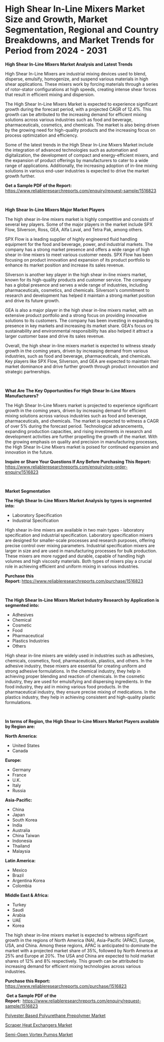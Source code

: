 <p><h1>High Shear In-Line Mixers Market Size and Growth, Market Segmentation, Regional and Country Breakdowns, and Market Trends for Period from 2024 -  2031</h1></p><p><strong>High Shear In-Line Mixers Market Analysis and Latest Trends</strong></p>
<p><p>High Shear In-Line Mixers are industrial mixing devices used to blend, disperse, emulsify, homogenize, and suspend various materials in high shear applications. These mixers work by forcing materials through a series of rotor-stator configurations at high speeds, creating intense shear forces that result in efficient mixing and dispersion.</p><p>The High Shear In-Line Mixers Market is expected to experience significant growth during the forecast period, with a projected CAGR of 12.4%. This growth can be attributed to the increasing demand for efficient mixing solutions across various industries such as food and beverage, pharmaceuticals, cosmetics, and chemicals. The market is also being driven by the growing need for high-quality products and the increasing focus on process optimization and efficiency.</p><p>Some of the latest trends in the High Shear In-Line Mixers Market include the integration of advanced technologies such as automation and digitalization, the development of compact and energy-efficient mixers, and the expansion of product offerings by manufacturers to cater to a wide range of applications. Additionally, the increasing adoption of in-line mixing solutions in various end-user industries is expected to drive the market growth further.</p></p>
<p><strong>Get a Sample PDF of the Report:&nbsp;</strong> <a href="https://www.reliableresearchreports.com/enquiry/request-sample/1516823">https://www.reliableresearchreports.com/enquiry/request-sample/1516823</a></p>
<p>&nbsp;</p>
<p><strong>High Shear In-Line Mixers Major Market Players</strong></p>
<p><p>The high shear in-line mixers market is highly competitive and consists of several key players. Some of the major players in the market include SPX Flow, Silverson, Ross, GEA, Alfa Laval, and Tetra Pak, among others.</p><p>SPX Flow is a leading supplier of highly engineered fluid handling equipment for the food and beverage, power, and industrial markets. The company has a strong market presence and offers a wide range of high shear in-line mixers to meet various customer needs. SPX Flow has been focusing on product innovation and expansion of its product portfolio to enhance its market position and increase its sales revenue.</p><p>Silverson is another key player in the high shear in-line mixers market, known for its high-quality products and customer service. The company has a global presence and serves a wide range of industries, including pharmaceuticals, cosmetics, and chemicals. Silverson's commitment to research and development has helped it maintain a strong market position and drive its future growth.</p><p>GEA is also a major player in the high shear in-line mixers market, with an extensive product portfolio and a strong focus on providing innovative solutions to its customers. The company has been investing in expanding its presence in key markets and increasing its market share. GEA's focus on sustainability and environmental responsibility has also helped it attract a larger customer base and drive its sales revenue.</p><p>Overall, the high shear in-line mixers market is expected to witness steady growth in the coming years, driven by increasing demand from various industries, such as food and beverage, pharmaceuticals, and chemicals. Key players like SPX Flow, Silverson, and GEA are expected to maintain their market dominance and drive further growth through product innovation and strategic partnerships.</p></p>
<p>&nbsp;</p>
<p><strong>What Are The Key Opportunities For High Shear In-Line Mixers Manufacturers?</strong></p>
<p><p>The High Shear In-Line Mixers market is projected to experience significant growth in the coming years, driven by increasing demand for efficient mixing solutions across various industries such as food and beverage, pharmaceuticals, and chemicals. The market is expected to witness a CAGR of over 5% during the forecast period. Technological advancements, expanding production capacities, and rising investments in research and development activities are further propelling the growth of the market. With the growing emphasis on quality and precision in manufacturing processes, the High Shear In-Line Mixers market is poised for continued expansion and innovation in the future.</p></p>
<p><strong>Inquire or Share Your Questions If Any Before Purchasing This Report:</strong> <a href="https://www.reliableresearchreports.com/enquiry/pre-order-enquiry/1516823">https://www.reliableresearchreports.com/enquiry/pre-order-enquiry/1516823</a></p>
<p>&nbsp;</p>
<p><strong>Market Segmentation</strong></p>
<p><strong>The High Shear In-Line Mixers Market Analysis by types is segmented into:</strong></p>
<p><ul><li>Laboratory Specification</li><li>Industrial Specification</li></ul></p>
<p><p>High shear in-line mixers are available in two main types - laboratory specification and industrial specification. Laboratory specification mixers are designed for smaller-scale processes and research purposes, offering precise control over mixing parameters. Industrial specification mixers are larger in size and are used in manufacturing processes for bulk production. These mixers are more rugged and durable, capable of handling high volumes and high viscosity materials. Both types of mixers play a crucial role in achieving efficient and uniform mixing in various industries.</p></p>
<p><strong>Purchase this Report:&nbsp;</strong><a href="https://www.reliableresearchreports.com/purchase/1516823">https://www.reliableresearchreports.com/purchase/1516823</a></p>
<p>&nbsp;</p>
<p><strong>The High Shear In-Line Mixers Market Industry Research by Application is segmented into:</strong></p>
<p><ul><li>Adhesives</li><li>Chemical</li><li>Cosmetic</li><li>Food</li><li>Pharmaceutical</li><li>Plastics Industries</li><li>Others</li></ul></p>
<p><p>High shear in-line mixers are widely used in industries such as adhesives, chemicals, cosmetics, food, pharmaceuticals, plastics, and others. In the adhesive industry, these mixers are essential for creating uniform and strong adhesive formulations. In the chemical industry, they help in achieving proper blending and reaction of chemicals. In the cosmetic industry, they are used for emulsifying and dispersing ingredients. In the food industry, they aid in mixing various food products. In the pharmaceutical industry, they ensure precise mixing of medications. In the plastics industry, they help in achieving consistent and high-quality plastic formulations.</p></p>
<p>&nbsp;</p>
<p><strong>In terms of Region, the High Shear In-Line Mixers Market Players available by Region are:</strong></p>
<p>
    <p> <strong> North America: </strong>
        <ul>
            <li>United States</li>
            <li>Canada</li>
        </ul>
        </p> 
    <p> <strong> Europe: </strong>
        <ul>
            <li>Germany</li>
            <li>France</li>
            <li>U.K.</li>
            <li>Italy</li>
            <li>Russia</li>
        </ul>
        </p> 
    <p> <strong> Asia-Pacific: </strong>
        <ul>
            <li>China</li>
            <li>Japan</li>
            <li>South Korea</li>
            <li>India</li>
            <li>Australia</li>
            <li>China Taiwan</li>
            <li>Indonesia</li>
            <li>Thailand</li>
            <li>Malaysia</li>
        </ul>
        </p> 
    <p> <strong> Latin America: </strong>
        <ul>
            <li>Mexico</li>
            <li>Brazil</li>
            <li>Argentina Korea</li>
            <li>Colombia</li>
        </ul>
        </p> 
    <p> <strong> Middle East & Africa: </strong>
        <ul>
            <li>Turkey</li>
            <li>Saudi</li>
            <li>Arabia</li>
            <li>UAE</li>
            <li>Korea</li>
        </ul>
    </p>
    </p>
<p><p>The high shear in-line mixers market is expected to witness significant growth in the regions of North America (NA), Asia-Pacific (APAC), Europe, USA, and China. Among these regions, APAC is anticipated to dominate the market with a projected market share of 35%, followed by North America at 25% and Europe at 20%. The USA and China are expected to hold market shares of 12% and 8% respectively. This growth can be attributed to increasing demand for efficient mixing technologies across various industries.</p></p>
<p><strong>Purchase this Report: </strong><a href="https://www.reliableresearchreports.com/purchase/1516823">https://www.reliableresearchreports.com/purchase/1516823</a></p>
<p>&nbsp;<strong>Get a Sample PDF of the Report:&nbsp;&nbsp;</strong><a href="https://www.reliableresearchreports.com/enquiry/request-sample/1516823">https://www.reliableresearchreports.com/enquiry/request-sample/1516823</a></p>
<p><strong></strong></p>
<p><p><a href="https://view.publitas.com/reportprime-1/polyester-based-polyurethane-prepolymer-market-offers-provide-insightful-data-for-the-time-period-from-2024-to-2031-and-also-provide-analysis-based-on-application-type-and-region/">Polyester Based Polyurethane Prepolymer Market</a></p><p><a href="https://github.com/okotobwrhuteie/Market-Research-Report-List-1/blob/main/scraper-heat-exchangers-market.md">Scraper Heat Exchangers Market</a></p><p><a href="https://github.com/myacatherineblakecaczo9vcsw/Market-Research-Report-List-1/blob/main/semi-open-vortex-pumps-market.md">Semi-Open Vortex Pumps Market</a></p></p>